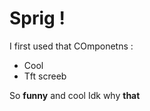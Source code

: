 # Sprig !

I first used that
COmponetns :
- Cool
- Tft screeb

So **funny** and cool
Idk why **that**
